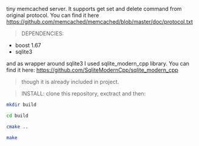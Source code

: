tiny memcached server. 
It supports get set and delete command from original protocol. You can find it here
https://github.com/memcached/memcached/blob/master/doc/protocol.txt

>DEPENDENCIES:
- boost 1.67
- sqlite3

and as wrapper around sqlite3 I used sqlite_modern_cpp library. You can find it here: https://github.com/SqliteModernCpp/sqlite_modern_cpp 
>though it is already included in project.

>INSTALL:
>clone this repository, exctract and then:
```sh
mkdir build
```
```sh
cd build
```
```sh
cmake ..
```
```sh
make
```
